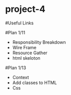 # project-4 

#Useful Links


[project plan]:https://docs.google.com/document/d/1WIUroaxsROAMTCP6uEPwFKcwBoK_WulmcqWHr3hYKjQ/edit#
[html]:https://developer.mozilla.org/en-US/docs/Web/HTML
[css]:https://developer.mozilla.org/en-US/docs/Web/CSS
[flexbox]: https://css-tricks.com/snippets/css/a-guide-to-flexbox/

#Plan 1/11 

* Responsibility Breakdown
* Wire Frame
* Resource Gather
* html skeloton


#Plan 1/13 

* Context
* Add classes to HTML
* Css
